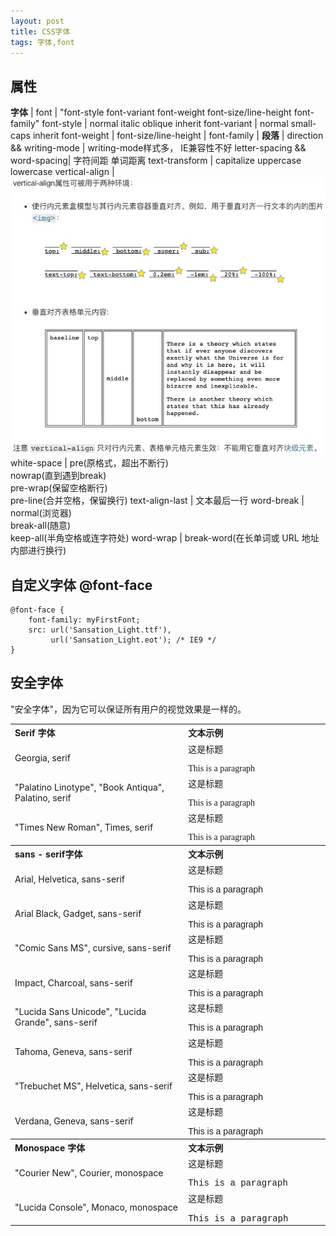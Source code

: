 ```yaml
---
layout: post
title: CSS字体
tags: 字体,font
---
```


## 属性

**字体** |
font | "font-style font-variant font-weight font-size/line-height font-family"
font-style | normal italic oblique inherit
font-variant | normal small-caps inherit
font-weight | 
font-size/line-height | 
font-family |
**段落** |
direction && writing-mode | writing-mode样式多， IE兼容性不好
letter-spacing && word-spacing| 字符间距 单词距离
text-transform | capitalize uppercase lowercase
vertical-align | ![](./20200414191706.jpg)
white-space | pre(原格式，超出不断行) <br>nowrap(直到遇到break) <br>pre-wrap(保留空格断行) <br>pre-line(合并空格，保留换行)
text-align-last | 文本最后一行
word-break | normal(浏览器) <br>break-all(随意) <br>keep-all(半角空格或连字符处)
word-wrap | break-word(在长单词或 URL 地址内部进行换行)

## 自定义字体 @font-face
```
@font-face {
    font-family: myFirstFont;
    src: url('Sansation_Light.ttf'),
         url('Sansation_Light.eot'); /* IE9 */
}
```

## 安全字体
"安全字体"，因为它可以保证所有用户的视觉效果是一样的。
<table class="reference">
<tbody><tr>
<th width="55%" align="left">Serif 字体</th>
<th align="left">文本示例</th>
</tr>
<tr>
<td>Georgia, serif</td>
<td><p style="margin-top:0px;font-family: Georgia, serif">这是标题</p><p style="margin-bottom:0px;font-family: Georgia, serif">This is a paragraph</p></td>
</tr>
<tr>
<td>"Palatino Linotype", "Book Antiqua", Palatino, serif</td>
<td><p style="margin-top:0px;font-family: 'Palatino Linotype', 'Book Antiqua', Palatino, serif">这是标题</p><p style="margin-bottom:0px;font-family: 'Palatino Linotype', 'Book Antiqua', Palatino, serif">This is a paragraph</p></td>
</tr>
<tr>
<td>"Times New Roman", Times, serif</td>
<td><p style="margin-top:0px;font-family: 'Times New Roman', Times, serif">这是标题</p><p style="margin-bottom:0px;font-family: 'Times New Roman', Times, serif">This is a paragraph</p></td>
</tr>
<tr>
<th width="55%" align="left">sans - serif字体</th>
<th align="left">文本示例</th>
</tr>
<tr>
<td>Arial, Helvetica, sans-serif</td>
<td><p style="margin-top:0px;font-family: Arial, Helvetica, sans-serif">这是标题</p><p style="margin-bottom:0px;font-family: Arial, Helvetica, sans-serif">This is a paragraph</p></td>
</tr>
<tr>
<td>Arial Black, Gadget, sans-serif</td>
<td><p style="margin-top:0px;font-family: Arial Black, Gadget, sans-serif;font-weight:normal">这是标题</p><p style="margin-bottom:0px;font-family: Arial Black, Gadget, sans-serif">This is a paragraph</p></td>
</tr>
<tr>
<td>"Comic Sans MS", cursive, sans-serif</td>
<td><p style="margin-top:0px;font-family: 'Comic Sans MS', cursive, sans-serif">这是标题</p><p style="margin-bottom:0px;font-family: 'Comic Sans MS', cursive, sans-serif">This is a paragraph</p></td>
</tr>
<tr>
<td>Impact, Charcoal, sans-serif</td>
<td><p style="margin-top:0px;font-family: Impact, Charcoal, sans-serif;font-weight:normal">这是标题</p><p style="margin-bottom:0px;font-family: Impact, Charcoal, sans-serif">This is a paragraph</p></td>
</tr>
<tr>
<td>"Lucida Sans Unicode", "Lucida Grande", sans-serif</td>
<td><p style="margin-top:0px;font-family: 'Lucida Sans Unicode', 'Lucida Grande', sans-serif">这是标题</p><p style="margin-bottom:0px;font-family: 'Lucida Sans Unicode', 'Lucida Grande', sans-serif">This is a paragraph</p></td>
</tr>
<tr>
<td>Tahoma, Geneva, sans-serif</td>
<td><p style="margin-top:0px;font-family: Tahoma, Geneva, sans-serif">这是标题</p><p style="margin-bottom:0px;font-family: Tahoma, Geneva, sans-serif">This is a paragraph</p></td>
</tr>
<tr>
<td>"Trebuchet MS", Helvetica, sans-serif</td>
<td><p style="margin-top:0px;font-family: 'Trebuchet MS', Helvetica, sans-serif">这是标题</p><p style="margin-bottom:0px;font-family: 'Trebuchet MS', Helvetica, sans-serif">This is a paragraph</p></td>
</tr>
<tr>
<td>Verdana, Geneva, sans-serif</td>
<td><p style="margin-top:0px;font-family: Verdana, Geneva, sans-serif">这是标题</p><p style="margin-bottom:0px;font-family: Verdana, Geneva, sans-serif">This is a paragraph</p></td>
</tr>
<tr>
<th width="55%" align="left">Monospace 字体</th>
<th align="left">文本示例</th>
</tr>
<tr>
<td>"Courier New", Courier, monospace</td>
<td><p style="margin-top:0px;font-family: 'Courier New', Courier, monospace">这是标题</p><p style="margin-bottom:0px;font-family: 'Courier New', Courier, monospace">This is a paragraph</p></td>
</tr>
<tr>
<td>"Lucida Console", Monaco, monospace</td>
<td><p style="margin-top:0px;font-family: 'Lucida Console', Monaco, monospace">这是标题</p><p style="margin-bottom:0px;font-family: 'Lucida Console', Monaco, monospace">This is a paragraph</p></td>
</tr>
</tbody></table>
